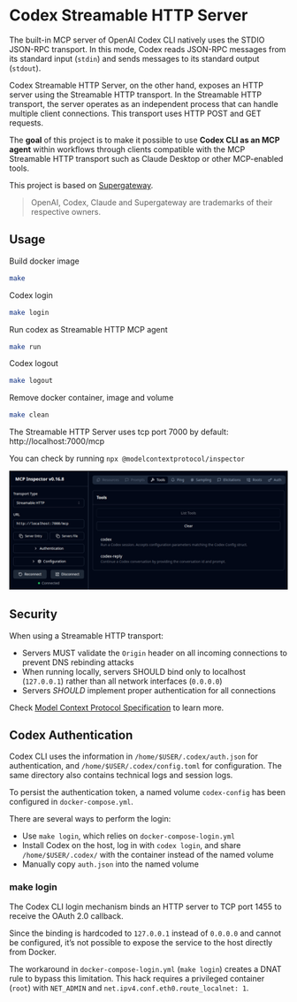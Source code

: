 # Codex Streamable HTTP Server

The built-in MCP server of OpenAI Codex CLI natively uses the STDIO JSON-RPC transport. In this mode, Codex reads JSON-RPC messages from its standard input (`stdin`) and sends messages to its standard output (`stdout`).

Codex Streamable HTTP Server, on the other hand, exposes an HTTP server using the Streamable HTTP transport.
In the Streamable HTTP transport, the server operates as an independent process that can handle multiple client connections. This transport uses HTTP POST and GET requests.

The **goal** of this project is to make it possible to use **Codex CLI as an MCP agent** within workflows through clients compatible with the MCP Streamable HTTP transport such as Claude Desktop or other MCP-enabled tools.

This project is based on [Supergateway](https://github.com/supercorp-ai/supergateway).

> OpenAI, Codex, Claude and Supergateway are trademarks of their respective owners.

## Usage

Build docker image
```bash
make
```

Codex login
```bash
make login
```

Run codex as Streamable HTTP MCP agent
```bash
make run
```

Codex logout
```bash
make logout
```

Remove docker container, image and volume
```bash
make clean
```

The Streamable HTTP Server uses tcp port 7000 by default: http://localhost:7000/mcp

You can check by running `npx @modelcontextprotocol/inspector`

![mcp inspector](screenshot.png)

## Security

When using a Streamable HTTP transport:

- Servers MUST validate the `Origin` header on all incoming connections to prevent DNS rebinding attacks
- When running locally, servers SHOULD bind only to localhost (`127.0.0.1`) rather than all network interfaces (`0.0.0.0`)
- Servers *SHOULD* implement proper authentication for all connections

Check [Model Context Protocol Specification](https://modelcontextprotocol.io/specification/versioning) to learn more.

## Codex Authentication

Codex CLI uses the information in `/home/$USER/.codex/auth.json` for authentication, and `/home/$USER/.codex/config.toml` for configuration. The same directory also contains technical logs and session logs.

To persist the authentication token, a named volume `codex-config` has been configured in `docker-compose.yml`.

There are several ways to perform the login:

- Use `make login`, which relies on `docker-compose-login.yml`
- Install Codex on the host, log in with `codex login`, and share `/home/$USER/.codex/` with the container instead of the named volume
- Manually copy `auth.json` into the named volume

### make login

The Codex CLI login mechanism binds an HTTP server to TCP port 1455 to receive the OAuth 2.0 callback.

Since the binding is hardcoded to `127.0.0.1` instead of `0.0.0.0` and cannot be configured, it’s not possible to expose the service to the host directly from Docker.

The workaround in `docker-compose-login.yml` (`make login`) creates a DNAT rule to bypass this limitation. This hack requires a privileged container (`root`) with `NET_ADMIN` and `net.ipv4.conf.eth0.route_localnet: 1`.
